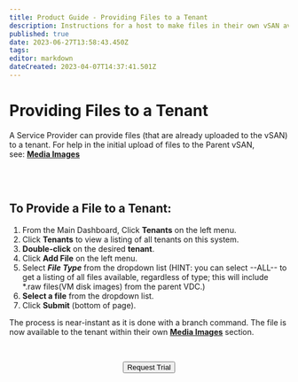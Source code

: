 ```yaml
---
title: Product Guide - Providing Files to a Tenant
description: Instructions for a host to make files in their own vSAN available to a tenant
published: true
date: 2023-06-27T13:58:43.450Z
tags: 
editor: markdown
dateCreated: 2023-04-07T14:37:41.501Z
---
```


# Providing Files to a Tenant

A Service Provider can provide files (that are already uploaded to the vSAN) to a tenant. For help in the initial upload of files to the Parent vSAN, see: [**Media Images**](/public/ProductGuide/uploadingtovSAN)

<br>
<br>

## To Provide a File to a Tenant:

1.  From the Main Dashboard, Click **Tenants** on the left menu.
2.  Click **Tenants** to view a listing of all tenants on this system.
3.  **Double-click** on the desired **tenant**.
4.  Click **Add File** on the left menu.
5.  Select ***File Type*** from the dropdown list (HINT: you can select --ALL-- to get a listing of all files available, regardless of type; this will include \*.raw files(VM disk images) from the parent VDC.)
6.  **Select a file** from the dropdown list.
7.  Click **Submit** (bottom of page).

The process is near-instant as it is done with a branch command. The file is now available to the tenant within their own [**Media Images**](/public/ProductGuide/uploadingtovSAN)  section.

<br>

<div style="text-align:center; margin-bottom:5px">

  <a href="https://www.verge.io/test-drive#Demo-Section"><button class="button-cta">Request Trial</button></a>
</div>